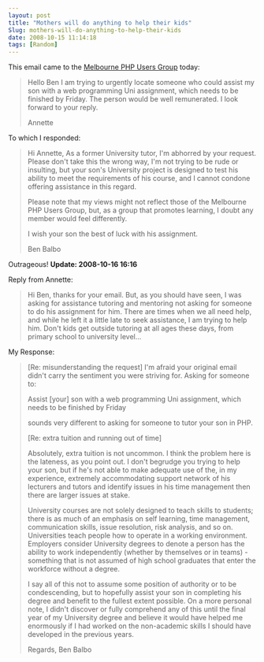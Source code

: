 ```yaml
---
layout: post
title: "Mothers will do anything to help their kids"
Slug: mothers-will-do-anything-to-help-their-kids
date: 2008-10-15 11:14:18
tags: [Random]
---
```

This email came to the [Melbourne PHP Users Group](http://phpmelb.org/) today:

> Hello Ben I am trying to urgently locate someone who could assist my son with a web programming Uni assignment, which needs to be finished by Friday. The person would be well remunerated. I look forward to your reply.
> 
> Annette

To which I responded:

>Hi Annette, As a former University tutor, I'm abhorred by your request. Please don't take this the wrong way, I'm not trying to be rude or insulting, but your son's University project is designed to test his ability to meet the requirements of his course, and I cannot condone offering assistance in this regard.
> 
> Please note that my views might not reflect those of the Melbourne PHP Users Group, but, as a group that promotes learning, I doubt any member would feel differently.
> 
> I wish your son the best of luck with his assignment.
> 
> Ben Balbo

Outrageous! **Update: 2008-10-16 16:16**

Reply from Annette:

> Hi Ben, thanks for your email. But, as you should have seen, I was asking for assistance  tutoring and mentoring  not asking for someone to do his assignment for him. There are times when we all need help, and while he left it a little late to seek assistance, I am trying to help him. Don't kids get outside tutoring at all ages these days, from primary school to university level...

My Response:

>\[Re: misunderstanding the request\] I'm afraid your original email didn't carry the sentiment you were striving for. Asking for someone to:
> 
> Assist \[your\] son with a web programming Uni assignment, which needs to be finished by Friday
> 
> sounds very different to asking for someone to tutor your son in PHP.
> 
> \[Re: extra tuition and running out of time\]
> 
> Absolutely, extra tuition is not uncommon. I think the problem here is the lateness, as you point out. I don't begrudge you trying to help your son, but if he's not able to make adequate use of the, in my experience, extremely accommodating support network of his lecturers and tutors and identify issues in his time management then there are larger issues at stake.
> 
> University courses are not solely designed to teach skills to students; there is as much of an emphasis on self learning, time management, communication skills, issue resolution, risk analysis, and so on. Universities teach people how to operate in a working environment. Employers consider University degrees to denote a person has the ability to work independently (whether by themselves or in teams) - something that is not assumed of high school graduates that enter the workforce without a degree.
> 
> I say all of this not to assume some position of authority or to be condescending, but to hopefully assist your son in completing his degree and benefit to the fullest extent possible. On a more personal note, I didn't discover or fully comprehend any of this until the final year of my University degree and believe it would have helped me enormously if I had worked on the non-academic skills I should have developed in the previous years.
> 
> Regards, Ben Balbo
